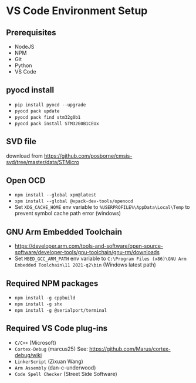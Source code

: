 # VS Code Environment Setup
## Prerequisites
* NodeJS
* NPM
* Git
* Python
* VS Code
## pyocd install
* `pip install pyocd --upgrade`
* `pyocd pack update`
* `pyocd pack find stm32g0b1`
* `pyocd pack install STM32G0B1CEUx`
## SVD file
download from https://github.com/posborne/cmsis-svd/tree/master/data/STMicro
## Open OCD
* `npm install --global xpm@latest`
* `xpm install --global @xpack-dev-tools/openocd`
* Set `XDG_CACHE_HOME` env variable to `%USERPROFILE%\AppData\Local\Temp` to prevent symbol cache path error (windows)
## GNU Arm Embedded Toolchain
* https://developer.arm.com/tools-and-software/open-source-software/developer-tools/gnu-toolchain/gnu-rm/downloads
* Set `MBED_GCC_ARM_PATH` env variable to `C:\Program Files (x86)\GNU Arm Embedded Toolchain\11 2021-q2\bin` (Windows latest path)
## Required NPM packages
* `npm install -g cppbuild`
* `npm install -g shx`
* `npm install -g @serialport/terminal`
## Required VS Code plug-ins
* `C/C++` (Microsoft)
* `Cortex-Debug` (marcus25) See: https://github.com/Marus/cortex-debug/wiki
* `LinkerScript` (Zixuan Wang)
* `Arm Assembly` (dan-c-underwood)
* `Code Spell Checker` (Street Side Software)